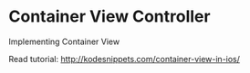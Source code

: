 # Container View Controller
Implementing Container View

Read tutorial: http://kodesnippets.com/container-view-in-ios/
